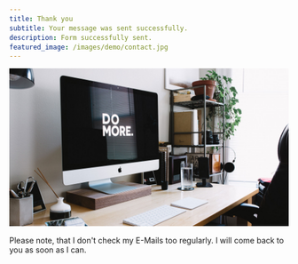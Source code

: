 ```yaml
---
title: Thank you
subtitle: Your message was sent successfully.
description: Form successfully sent.
featured_image: /images/demo/contact.jpg
---
```


![](/images/demo/about.jpg)

Please note, that I don't check my E-Mails too regularly. I will come back to you as soon as I can.